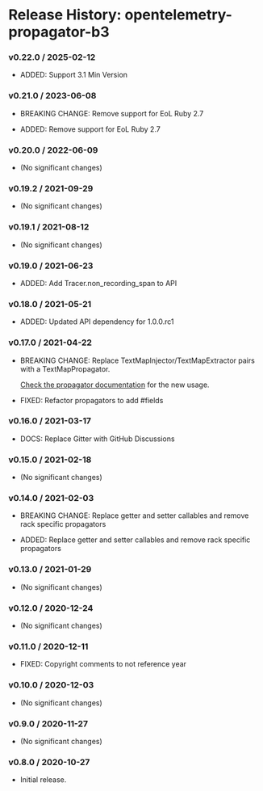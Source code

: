 # Release History: opentelemetry-propagator-b3

### v0.22.0 / 2025-02-12

- ADDED: Support 3.1 Min Version

### v0.21.0 / 2023-06-08

- BREAKING CHANGE: Remove support for EoL Ruby 2.7

- ADDED: Remove support for EoL Ruby 2.7

### v0.20.0 / 2022-06-09

- (No significant changes)

### v0.19.2 / 2021-09-29

- (No significant changes)

### v0.19.1 / 2021-08-12

- (No significant changes)

### v0.19.0 / 2021-06-23

- ADDED: Add Tracer.non_recording_span to API

### v0.18.0 / 2021-05-21

- ADDED: Updated API dependency for 1.0.0.rc1

### v0.17.0 / 2021-04-22

- BREAKING CHANGE: Replace TextMapInjector/TextMapExtractor pairs with a TextMapPropagator.

  [Check the propagator documentation](https://open-telemetry.github.io/opentelemetry-ruby/) for the new usage.

- FIXED: Refactor propagators to add #fields

### v0.16.0 / 2021-03-17

- DOCS: Replace Gitter with GitHub Discussions

### v0.15.0 / 2021-02-18

- (No significant changes)

### v0.14.0 / 2021-02-03

- BREAKING CHANGE: Replace getter and setter callables and remove rack specific propagators

- ADDED: Replace getter and setter callables and remove rack specific propagators

### v0.13.0 / 2021-01-29

- (No significant changes)

### v0.12.0 / 2020-12-24

- (No significant changes)

### v0.11.0 / 2020-12-11

- FIXED: Copyright comments to not reference year

### v0.10.0 / 2020-12-03

- (No significant changes)

### v0.9.0 / 2020-11-27

- (No significant changes)

### v0.8.0 / 2020-10-27

- Initial release.
